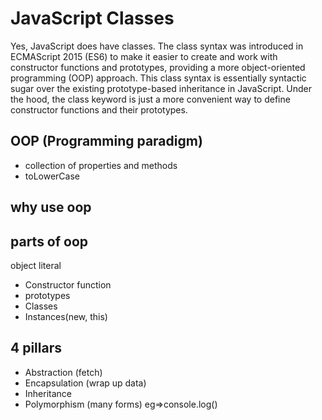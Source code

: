 # JavaScript Classes
Yes, JavaScript does have classes. The class syntax was introduced in ECMAScript 2015 (ES6) to make it easier to create and work with constructor functions and prototypes, providing a more object-oriented programming (OOP) approach.
This class syntax is essentially syntactic sugar over the existing prototype-based inheritance in JavaScript. Under the hood, the class keyword is just a more convenient way to define constructor functions and their prototypes.   

## OOP  (Programming paradigm) 
- collection of properties and methods
- toLowerCase

## why use oop

## parts of oop
object literal

- Constructor function
- prototypes
- Classes
- Instances(new, this)

## 4 pillars
- Abstraction (fetch)
- Encapsulation (wrap up data)
- Inheritance
- Polymorphism (many forms) eg=>console.log()